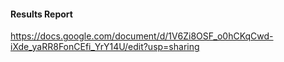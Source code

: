 #### Results Report
https://docs.google.com/document/d/1V6Zi8OSF_o0hCKqCwd-iXde_yaRR8FonCEfi_YrY14U/edit?usp=sharing
